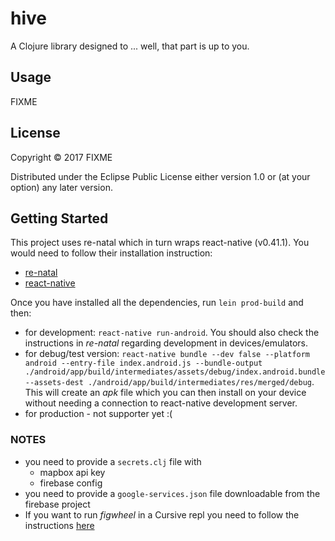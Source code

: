 # hive

A Clojure library designed to ... well, that part is up to you.

## Usage

FIXME

## License

Copyright © 2017 FIXME

Distributed under the Eclipse Public License either version 1.0 or (at
your option) any later version.
  
## Getting Started
This project uses re-natal which in turn wraps react-native (v0.41.1). You would need to follow their installation instruction: 
- [re-natal](https://github.com/drapanjanas/re-natal)
- [react-native](https://facebook.github.io/react-native/docs/getting-started.html)

Once you have installed all the dependencies, run `lein prod-build` and then:
- for development: `react-native run-android`. You should also check the instructions in *re-natal* regarding development in devices/emulators.
- for debug/test version: `react-native bundle --dev false --platform android --entry-file index.android.js --bundle-output ./android/app/build/intermediates/assets/debug/index.android.bundle --assets-dest ./android/app/build/intermediates/res/merged/debug`. This will create an *apk* file which you can then install on your device without needing a connection to react-native development server.
- for production - not supporter yet :(

### NOTES
- you need to provide a `secrets.clj` file with
  - mapbox api key
  - firebase config
- you need to provide a `google-services.json` file downloadable from the firebase project
- If you want to run *figwheel* in a Cursive repl you need to follow the instructions [here](https://github.com/bhauman/lein-figwheel/wiki/Running-figwheel-in-a-Cursive-Clojure-REPL)
